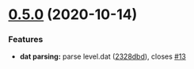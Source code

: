 # [0.5.0](https://github.com/nwesterhausen/mcdata-to-json/compare/v0.4.0...v0.5.0) (2020-10-14)

### Features

- **dat parsing:** parse level.dat ([2328dbd](https://github.com/nwesterhausen/mcdata-to-json/commit/2328dbd1d134d80157a6e806227936e910e5218c)), closes [#13](https://github.com/nwesterhausen/mcdata-to-json/issues/13)
